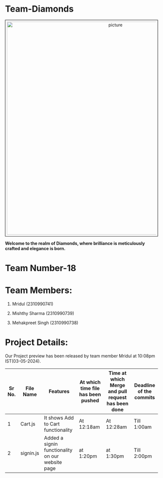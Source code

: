 # Team-Diamonds
<div style="text-align:center; border: 1px solid black; padding: 5px;">
    <img src="https://s26.q4cdn.com/755441662/files/images/our_brands/DDtag_black.png" alt="picture" alt="picture" width="700"/>
</div>






__Welcome to the realm of Diamonds, where brilliance is meticulously crafted and elegance is born.__

# Team Number-18

# Team Members:

1. Mridul (2310990741)

2. Mishthy Sharma (2310990739)

3. Mehakpreet Singh (2310990738)

# Project Details:
Our Project preview has been released by team member Mridul at 10:08pm IST(03-05-2024).

| Sr No.| File Name | Features | At which time file has been pushed | Time at which Merge and pull request has been done | Deadline of the commits |
|-------|-----------|------------|------------------------------|-------------------------|-----------------------------|
| 1| Cart.js | It shows Add to Cart functionality| At 12:18am| At 12:28am| Till 1:00am| 
| 2| signin.js | Added a signin functionality on our website page| at 1:20pm| at 1:30pm| Till 2:00pm|

